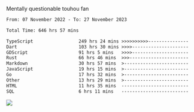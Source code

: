 Mentally questionable touhou fan



<!--START_SECTION:waka-->

```txt
From: 07 November 2022 - To: 27 November 2023

Total Time: 646 hrs 57 mins

TypeScript                 249 hrs 24 mins >>>>>>>>>>---------------   38.57 %
Dart                       103 hrs 30 mins >>>>---------------------   16.01 %
GDScript                   91 hrs 5 mins   >>>>---------------------   14.09 %
Rust                       66 hrs 46 mins  >>>----------------------   10.32 %
Markdown                   30 hrs 57 mins  >------------------------   04.79 %
JavaScript                 19 hrs 15 mins  >------------------------   02.98 %
Go                         17 hrs 32 mins  >------------------------   02.71 %
Other                      13 hrs 29 mins  >------------------------   02.09 %
HTML                       11 hrs 35 mins  -------------------------   01.79 %
SQL                        6 hrs 11 mins   -------------------------   00.96 %
```

<!--END_SECTION:waka-->

![](https://cdn.discordapp.com/attachments/825577206696771664/1166420405674856468/win.gif?ex=654a6ca7&is=6537f7a7&hm=84f02d38afcaba0d0e8904ff04caaa8c281686a27d5cdea7403e065ad7b47f78&)
